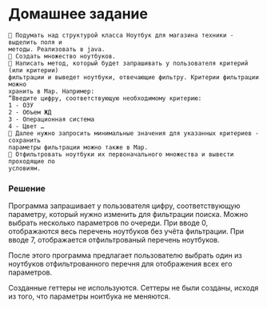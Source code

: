 # Домашнее задание
```
📌 Подумать над структурой класса Ноутбук для магазина техники - выделить поля и
методы. Реализовать в java.
📌 Создать множество ноутбуков.
📌 Написать метод, который будет запрашивать у пользователя критерий (или критерии)
фильтрации и выведет ноутбуки, отвечающие фильтру. Критерии фильтрации можно
хранить в Map. Например:
“Введите цифру, соответствующую необходимому критерию:
1 - ОЗУ
2 - Объем ЖД
3 - Операционная система
4 - Цвет …
📌 Далее нужно запросить минимальные значения для указанных критериев - сохранить
параметры фильтрации можно также в Map.
📌 Отфильтровать ноутбуки их первоначального множества и вывести проходящие по
условиям.
```
### Решение
Программа запрашивает у пользователя цифру, соответствующую параметру, который нужно изменить для фильтрации поиска. Можно выбрать несколько параметров по очереди.
При вводе 0, отображаются весь перечень ноутбуков без учёта фильтрации.
При вводе 7, отображается отфильтрованый перечень ноутбуков.

После этого программа предлагает пользователю выбрать один из ноутбуков отфильтрованного перечня для отображения всех его параметров.

Созданные геттеры не используются.
Сеттеры не были созданы, исходя из того, что параметры ноитбука не меняются.